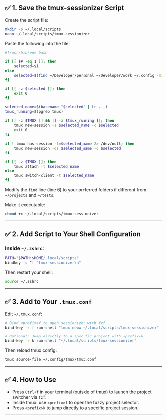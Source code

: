 ## ✅ 1. Save the tmux-sessionizer Script

Create the script file:

```bash
mkdir -p ~/.local/scripts
nano ~/.local/scripts/tmux-sessionizer
```

Paste the following into the file:

```bash
#!/usr/bin/env bash

if [[ $# -eq 1 ]]; then
    selected=$1
else
    selected=$(find ~/Developer/personal ~/Developer/work ~/.config -mindepth 1 -maxdepth 1 -type d | fzf)
fi

if [[ -z $selected ]]; then
    exit 0
fi

selected_name=$(basename "$selected" | tr . _)
tmux_running=$(pgrep tmux)

if [[ -z $TMUX ]] && [[ -z $tmux_running ]]; then
    tmux new-session -s $selected_name -c $selected
    exit 0
fi

if ! tmux has-session -t=$selected_name 2> /dev/null; then
    tmux new-session -ds $selected_name -c $selected
fi

if [[ -z $TMUX ]]; then
    tmux attach -t $selected_name
else
    tmux switch-client -t $selected_name
fi
```

Modify the `find` line (line 6) to your preferred folders if different from `~/projects` and `~/tests`.

Make it executable:

```bash
chmod +x ~/.local/scripts/tmux-sessionizer
```

---

## ✅ 2. Add Script to Your Shell Configuration

### Inside `~/.zshrc`:

```bash
PATH="$PATH:$HOME/.local/scripts"
bindkey -s ^f "tmux-sessionizer\n"
```

Then restart your shell:

```bash
source ~/.zshrc
```

---

## ✅ 3. Add to Your `.tmux.conf`

Edit `~/.tmux.conf`:

```bash
# Bind <prefix>f to open sessionizer with fzf
bind-key -r f run-shell "tmux neww ~/.local/scripts/tmux-sessionizer"

# Optional: Jump directly to a specific project with <prefix>k
bind-key -r k run-shell "~/.local/scripts/tmux-sessionizer"
```

Then reload tmux config:

```bash
tmux source-file ~/.config/tmux/tmux.conf
```

---

## ✅ 4. How to Use

- Press `Ctrl+f` in your terminal (outside of tmux) to launch the project switcher via `fzf`.
- Inside tmux: use `<prefix>f` to open the fuzzy project selector.
- Press `<prefix>k` to jump directly to a specific project session.

---